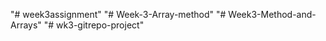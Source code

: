 "# week3assignment" 
"# Week-3-Array-method" 
"# Week3-Method-and-Arrays" 
"# wk3-gitrepo-project" 
